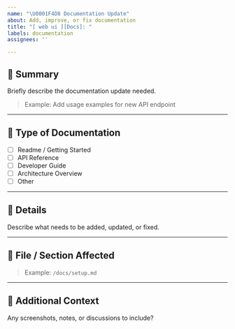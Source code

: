 ```yaml
---
name: "\U0001F4D8 Documentation Update"
about: Add, improve, or fix documentation
title: "[ web ui ][Docs]: "
labels: documentation
assignees: ''

---
```


## 📝 Summary
Briefly describe the documentation update needed.

> Example: Add usage examples for new API endpoint

---

## 📄 Type of Documentation
- [ ] Readme / Getting Started  
- [ ] API Reference  
- [ ] Developer Guide  
- [ ] Architecture Overview  
- [ ] Other  

---

## 🧾 Details
Describe what needs to be added, updated, or fixed.

---

## 📂 File / Section Affected
> Example: `/docs/setup.md`

---

## 💬 Additional Context
Any screenshots, notes, or discussions to include?
